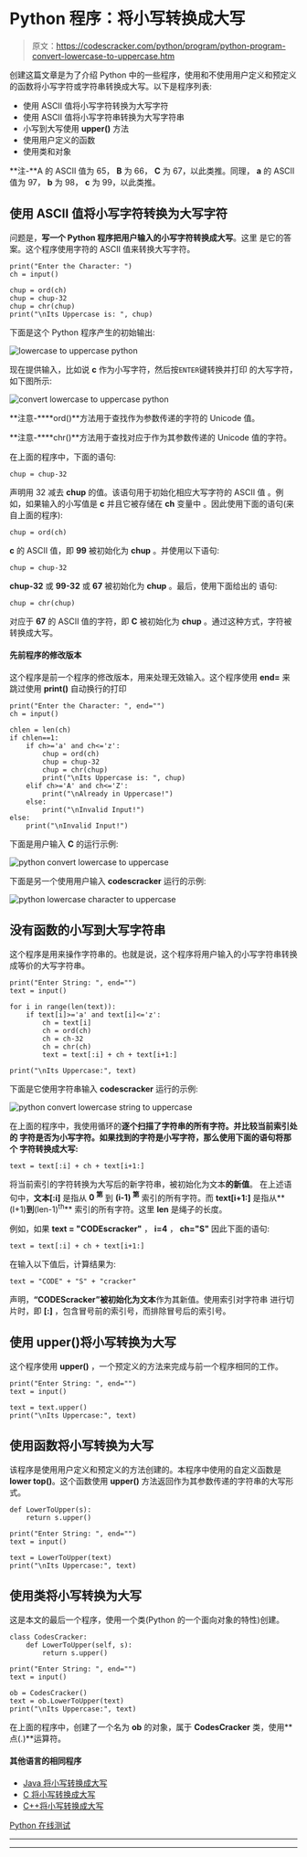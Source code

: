 # Python 程序：将小写转换成大写

> 原文：<https://codescracker.com/python/program/python-program-convert-lowercase-to-uppercase.htm>

创建这篇文章是为了介绍 Python 中的一些程序，使用和不使用用户定义和预定义的函数将小写字符或字符串转换成大写。以下是程序列表:

*   使用 ASCII 值将小写字符转换为大写字符
*   使用 ASCII 值将小写字符串转换为大写字符串
*   小写到大写使用 **upper()** 方法
*   使用用户定义的函数
*   使用类和对象

**注-**A 的 ASCII 值为 65， **B** 为 66， **C** 为 67，以此类推。同理， **a** 的 ASCII 值为 97， **b** 为 98， **c** 为 99，以此类推。

## 使用 ASCII 值将小写字符转换为大写字符

问题是，**写一个 Python 程序把用户输入的小写字符转换成大写**。这里 是它的答案。这个程序使用字符的 ASCII 值来转换大写字符。

```
print("Enter the Character: ")
ch = input()

chup = ord(ch)
chup = chup-32
chup = chr(chup)
print("\nIts Uppercase is: ", chup)
```

下面是这个 Python 程序产生的初始输出:

![lowercase to uppercase python](img/d485a7add0cc622145bd2669d49b5abf.png)

现在提供输入，比如说 **c** 作为小写字符，然后按`ENTER`键转换并打印 的大写字符，如下图所示:

![convert lowercase to uppercase python](img/fa1424a2f84726cecf8013bfd218192a.png)

**注意-****ord()**方法用于查找作为参数传递的字符的 Unicode 值。

**注意-****chr()**方法用于查找对应于作为其参数传递的 Unicode 值的字符。

在上面的程序中，下面的语句:

```
chup = chup-32
```

声明用 32 减去 **chup** 的值。该语句用于初始化相应大写字符的 ASCII 值 。例如，如果输入的小写值是 **c** 并且它被存储在 **ch** 变量中 。因此使用下面的语句(来自上面的程序):

```
chup = ord(ch)
```

**c** 的 ASCII 值，即 **99** 被初始化为 **chup** 。并使用以下语句:

```
chup = chup-32
```

**chup-32** 或 **99-32** 或 **67** 被初始化为 **chup** 。最后，使用下面给出的 语句:

```
chup = chr(chup)
```

对应于 **67** 的 ASCII 值的字符，即 **C** 被初始化为 **chup** 。通过这种方式，字符被转换成大写。

#### 先前程序的修改版本

这个程序是前一个程序的修改版本，用来处理无效输入。这个程序使用 **end=** 来跳过使用 **print()** 自动换行的打印

```
print("Enter the Character: ", end="")
ch = input()

chlen = len(ch)
if chlen==1:
    if ch>='a' and ch<='z':
        chup = ord(ch)
        chup = chup-32
        chup = chr(chup)
        print("\nIts Uppercase is: ", chup)
    elif ch>='A' and ch<='Z':
        print("\nAlready in Uppercase!")
    else:
        print("\nInvalid Input!")
else:
    print("\nInvalid Input!")
```

下面是用户输入 **C** 的运行示例:

![python convert lowercase to uppercase](img/6a3362021478d3e6929118fe3e563e85.png)

下面是另一个使用用户输入 **codescracker** 运行的示例:

![python lowercase character to uppercase](img/aa4a56c3a54afcf1a0c6660b93c1c489.png)

## 没有函数的小写到大写字符串

这个程序是用来操作字符串的。也就是说，这个程序将用户输入的小写字符串转换成等价的大写字符串。

```
print("Enter String: ", end="")
text = input()

for i in range(len(text)):
    if text[i]>='a' and text[i]<='z':
        ch = text[i]
        ch = ord(ch)
        ch = ch-32
        ch = chr(ch)
        text = text[:i] + ch + text[i+1:]

print("\nIts Uppercase:", text)
```

下面是它使用字符串输入 **codescracker** 运行的示例:

![python convert lowercase string to uppercase](img/93f46c1b2cafc77c83777b978e0a40ee.png)

在上面的程序中，我使用循环的**逐个扫描了字符串的所有字符。并比较当前索引处的 字符是否为小写字符。如果找到的字符是小写字符，那么使用下面的语句将那个 字符转换成大写:**

```
text = text[:i] + ch + text[i+1:]
```

将当前索引的字符转换为大写后的新字符串，被初始化为文本**的新值**。 在上述语句中，**文本[:i]** 是指从 **0 <sup>第</sup>** 到 **(i-1) <sup>第</sup>** 索引的所有字符。而 **text[i+1:]** 是指从**(I+1)**到**(len-1)<sup>th</sup>** 索引的所有字符。这里 **len** 是绳子的长度。

例如，如果 **text = "CODEscracker"** ， **i=4** ， **ch="S"** 因此下面的语句:

```
text = text[:i] + ch + text[i+1:]
```

在输入以下值后，计算结果为:

```
text = "CODE" + "S" + "cracker"
```

声明，**“CODEScracker”**被初始化为**文本**作为其新值。使用索引对字符串 进行切片时，即 **[:]** ，包含冒号前的索引号，而排除冒号后的索引号。

## 使用 upper()将小写转换为大写

这个程序使用 **upper()** ，一个预定义的方法来完成与前一个程序相同的工作。

```
print("Enter String: ", end="")
text = input()

text = text.upper()
print("\nIts Uppercase:", text)
```

## 使用函数将小写转换为大写

该程序是使用用户定义和预定义的方法创建的。本程序中使用的自定义函数是**lower top()**。这个函数使用 **upper()** 方法返回作为其参数传递的字符串的大写形式。

```
def LowerToUpper(s):
    return s.upper()

print("Enter String: ", end="")
text = input()

text = LowerToUpper(text)
print("\nIts Uppercase:", text)
```

## 使用类将小写转换为大写

这是本文的最后一个程序，使用一个类(Python 的一个面向对象的特性)创建。

```
class CodesCracker:
    def LowerToUpper(self, s):
        return s.upper()

print("Enter String: ", end="")
text = input()

ob = CodesCracker()
text = ob.LowerToUpper(text)
print("\nIts Uppercase:", text)
```

在上面的程序中，创建了一个名为 **ob** 的对象，属于 **CodesCracker** 类，使用**点(.)**运算符。

#### 其他语言的相同程序

*   [Java 将小写转换成大写](/java/program/java-program-convert-lowercase-to-uppercase.htm)
*   [C 将小写转换成大写](/c/program/c-program-convert-lowercase-into-uppercase.htm)
*   [C++将小写转换成大写](/cpp/program/cpp-program-convert-lowercase-into-uppercase.htm)

[Python 在线测试](/exam/showtest.php?subid=10)

* * *

* * *